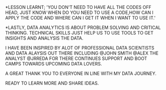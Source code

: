 *LESSON LEARNT; 'YOU DON'T NEED TO HAVE ALL THE CODES OFF HEAD, JUST KNOW WHEN DO YOU NEED TO USE A CODE,HOW CAN I APPLY THE CODE AND WHERE CAN I GET IT WHEN I WANT TO USE IT.'

*LASTLY, DATA ANALYTICS IS ABOUT PROBLEM SOLVING AND CRITICAL THINKING. TECHNICAL SKILLS JUST HELP US TO USE TOOLS TO GET INSIGHTS AND ANALYSIS THE DATA.

I HAVE BEEN INSPIRED BY ALOT OF PROFESSIONAL DATA SCIENTISTS AND DATA ALAYSIS OUT THERE INCLUDING @JOHN SMITH @ALEX THE ANALYST @JRREDA FOR THERE CONTINUES SUPPORT AND BOOT CAMPS 
TOWARDS UPCOMING DATA LOVERS.

A GREAT THANK YOU TO EVERYONE IN LINE WITH MY DATA JOURNEY.

READY TO LEARN MORE AND SHARE IDEAS.

